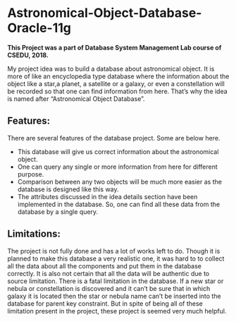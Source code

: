 # Astronomical-Object-Database-Oracle-11g

**This Project was a part of Database System Management Lab course of CSEDU, 2018.**

My project idea was to build a database about astronomical object. It is more of like an encyclopedia type database where the information about the object like a star,a planet, a satellite or a galaxy, or even a constellation will be recorded so that one can find information from here. That’s why the idea is named after “Astronomical Object Database”.


## Features:
There are several features of the database project. Some are below here.
- This database will give us correct information about the astronomical
object.
- One can query any single or more information from here for different
purpose.
- Comparison between any two objects will be much more easier as the
database is designed like this way.
- The attributes discussed in the idea details section have been
implemented in the database. So, one can find all these data from the
database by a single query.

## Limitations:

The project is not fully done and has a lot of works left to do. Though it is
planned to make this database a very realistic one, it was hard to to collect
all the data about all the components and put them in the database correctly.
It is also not certain that all the data will be authentic due to source
limitation. There is a fatal limitation in the database. If a new star or nebula
or constellation is discovered and it can’t be sure that in which galaxy it is
located then the star or nebula name can’t be inserted into the database for
parent key constraint. But in spite of being all of these limitation present in
the project, these project is seemed very much helpful.


